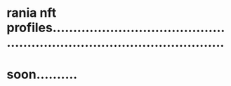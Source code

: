 # rania nft profiles...............................................................................................
# soon..........

